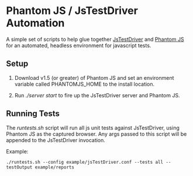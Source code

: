 # Phantom JS / JsTestDriver Automation

A simple set of scripts to help glue together [JsTestDriver](http://code.google.com/p/js-test-driver/)
and [Phantom JS](http://www.phantomjs.org/) for an automated, headless environment for javascript
tests.

## Setup

1. Download v1.5 (or greater) of Phantom JS and set an environment variable called PHANTOMJS_HOME
   to the install location.

2. Run _./server start_ to fire up the JsTestDriver server and Phantom JS.

## Running Tests

The _runtests.sh_ script will run all js unit tests against JsTestDriver, using Phantom JS
as the captured browser. Any args passed to this script will be appended to the JsTestDriver invocation.

Example:

    ./runtests.sh --config example/jsTestDriver.conf --tests all --testOutput example/reports

